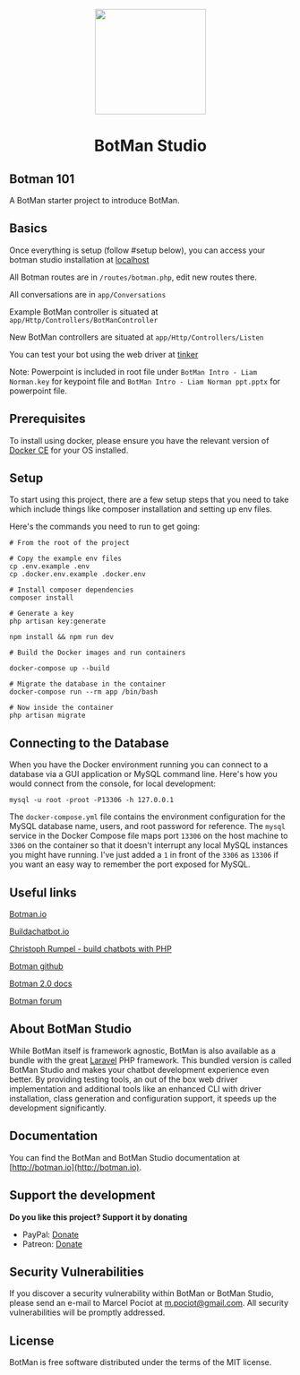 <p align="center"><img height="188" width="198" src="https://botman.io/img/botman.png"></p>
<h1 align="center">BotMan Studio</h1>

## Botman 101 

A BotMan starter project to introduce BotMan.

## Basics

Once everything is setup (follow #setup below), you can access your botman studio installation at [localhost](http://127.0.0.1:8080)

All Botman routes are in `/routes/botman.php`, edit new routes there.

All conversations are in `app/Conversations`

Example BotMan controller is situated at `app/Http/Controllers/BotManController`

New BotMan controllers are situated at `app/Http/Controllers/Listen`

You can test your bot using the web driver at [tinker](http://127.0.0.1:8080/botman/tinker)

Note: Powerpoint is included in root file under `BotMan Intro - Liam Norman.key` for keypoint file and 
`BotMan Intro - Liam Norman ppt.pptx` for powerpoint file.

## Prerequisites

To install using docker, please ensure you have the relevant version of [Docker CE](https://docs.docker.com/install/) for your OS installed.

## Setup

To start using this project, there are a few setup steps that you need to take which include things like composer installation and setting up env files.

Here's the commands you need to run to get going:

```
# From the root of the project

# Copy the example env files
cp .env.example .env
cp .docker.env.example .docker.env

# Install composer dependencies
composer install

# Generate a key
php artisan key:generate

npm install && npm run dev

# Build the Docker images and run containers 

docker-compose up --build 

# Migrate the database in the container
docker-compose run --rm app /bin/bash

# Now inside the container
php artisan migrate
```

## Connecting to the Database

When you have the Docker environment running you can connect to a database via a GUI application or MySQL command line. Here's how you would connect from the console, for local development:

```
mysql -u root -proot -P13306 -h 127.0.0.1
```

The `docker-compose.yml` file contains the environment configuration for the MySQL database name, users, and root password for reference. 
The `mysql` service in the Docker Compose file maps port `13306` on the host machine to `3306` on the container so that it doesn't interrupt any local MySQL instances you might have running. I've just added a `1` in front of the `3306` as `13306` if you want an easy way to remember the port exposed for MySQL.

## Useful links

[Botman.io](https://botman.io/)

[Buildachatbot.io](https://buildachatbot.io/)

[Christoph Rumpel - build chatbots with PHP](https://christoph-rumpel.com/build-chatbots-with-php)

[Botman github](https://github.com/botman/botman)

[Botman 2.0 docs](https://botman.io/2.0/installation)

[Botman forum](https://botman.io/forum/)

## About BotMan Studio

While BotMan itself is framework agnostic, BotMan is also available as a bundle with the great [Laravel](https://laravel.com) PHP framework. This bundled version is called BotMan Studio and makes your chatbot development experience even better. By providing testing tools, an out of the box web driver implementation and additional tools like an enhanced CLI with driver installation, class generation and configuration support, it speeds up the development significantly.

## Documentation

You can find the BotMan and BotMan Studio documentation at [http://botman.io](http://botman.io).

## Support the development
**Do you like this project? Support it by donating**

- PayPal: [Donate](https://www.paypal.com/cgi-bin/webscr?cmd=_donations&business=m%2epociot%40googlemail%2ecom&lc=CY&item_name=BotMan&no_note=0&currency_code=EUR&bn=PP%2dDonationsBF%3abtn_donateCC_LG%2egif%3aNonHostedGuest)
- Patreon: [Donate](https://www.patreon.com/botman)

## Security Vulnerabilities

If you discover a security vulnerability within BotMan or BotMan Studio, please send an e-mail to Marcel Pociot at m.pociot@gmail.com. All security vulnerabilities will be promptly addressed.

## License

BotMan is free software distributed under the terms of the MIT license.
